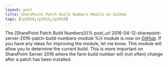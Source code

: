 ```yaml
---
layout: post
title: SharePoint Patch Build Numbers Module on GitHub
tags: [sp2010,sp2013,sp2016]
---
```


The [SharePoint Patch Build Numbers]({% post_url 2016-04-12-sharepoint-server-2016-patch-build-numbers-module %}) module is now on [GitHub](https://github.com/Nauplius/SharePointProductInformation). If you have any ideas for improving the module, let me know. This module will allow you to determine the current build. This is more important on SharePoint Server 2016 where the farm build number will (not often) change after a patch has been installed.